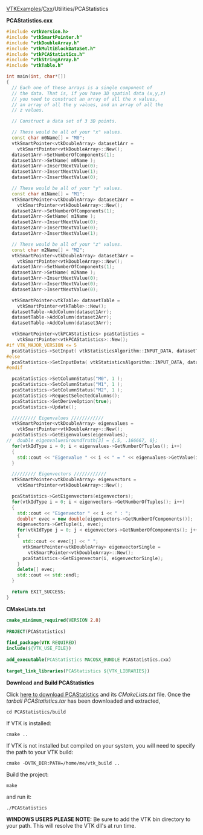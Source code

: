 [VTKExamples](Home)/[Cxx](Cxx)/Utilities/PCAStatistics

**PCAStatistics.cxx**
```c++
#include <vtkVersion.h>
#include "vtkSmartPointer.h"
#include "vtkDoubleArray.h"
#include "vtkMultiBlockDataSet.h"
#include "vtkPCAStatistics.h"
#include "vtkStringArray.h"
#include "vtkTable.h"

int main(int, char*[])
{
  // Each one of these arrays is a single component of
  // the data. That is, if you have 3D spatial data (x,y,z)
  // you need to construct an array of all the x values,
  // an array of all the y values, and an array of all the
  // z values.

  // Construct a data set of 3 3D points.

  // These would be all of your "x" values.
  const char m0Name[] = "M0";
  vtkSmartPointer<vtkDoubleArray> dataset1Arr =
    vtkSmartPointer<vtkDoubleArray>::New();
  dataset1Arr->SetNumberOfComponents(1);
  dataset1Arr->SetName( m0Name );
  dataset1Arr->InsertNextValue(0);
  dataset1Arr->InsertNextValue(1);
  dataset1Arr->InsertNextValue(0);

  // These would be all of your "y" values.
  const char m1Name[] = "M1";
  vtkSmartPointer<vtkDoubleArray> dataset2Arr =
    vtkSmartPointer<vtkDoubleArray>::New();
  dataset2Arr->SetNumberOfComponents(1);
  dataset2Arr->SetName( m1Name );
  dataset2Arr->InsertNextValue(0);
  dataset2Arr->InsertNextValue(0);
  dataset2Arr->InsertNextValue(1);

  // These would be all of your "z" values.
  const char m2Name[] = "M2";
  vtkSmartPointer<vtkDoubleArray> dataset3Arr =
    vtkSmartPointer<vtkDoubleArray>::New();
  dataset3Arr->SetNumberOfComponents(1);
  dataset3Arr->SetName( m2Name );
  dataset3Arr->InsertNextValue(0);
  dataset3Arr->InsertNextValue(0);
  dataset3Arr->InsertNextValue(0);

  vtkSmartPointer<vtkTable> datasetTable =
    vtkSmartPointer<vtkTable>::New();
  datasetTable->AddColumn(dataset1Arr);
  datasetTable->AddColumn(dataset2Arr);
  datasetTable->AddColumn(dataset3Arr);

  vtkSmartPointer<vtkPCAStatistics> pcaStatistics =
    vtkSmartPointer<vtkPCAStatistics>::New();
#if VTK_MAJOR_VERSION <= 5
  pcaStatistics->SetInput( vtkStatisticsAlgorithm::INPUT_DATA, datasetTable );
#else
  pcaStatistics->SetInputData( vtkStatisticsAlgorithm::INPUT_DATA, datasetTable );
#endif

  pcaStatistics->SetColumnStatus("M0", 1 );
  pcaStatistics->SetColumnStatus("M1", 1 );
  pcaStatistics->SetColumnStatus("M2", 1 );
  pcaStatistics->RequestSelectedColumns();
  pcaStatistics->SetDeriveOption(true);
  pcaStatistics->Update();

  ///////// Eigenvalues ////////////
  vtkSmartPointer<vtkDoubleArray> eigenvalues =
    vtkSmartPointer<vtkDoubleArray>::New();
  pcaStatistics->GetEigenvalues(eigenvalues);
//  double eigenvaluesGroundTruth[3] = {.5, .166667, 0};
  for(vtkIdType i = 0; i < eigenvalues->GetNumberOfTuples(); i++)
  {
    std::cout << "Eigenvalue " << i << " = " << eigenvalues->GetValue(i) << std::endl;
  }

  ///////// Eigenvectors ////////////
  vtkSmartPointer<vtkDoubleArray> eigenvectors =
    vtkSmartPointer<vtkDoubleArray>::New();

  pcaStatistics->GetEigenvectors(eigenvectors);
  for(vtkIdType i = 0; i < eigenvectors->GetNumberOfTuples(); i++)
  {
    std::cout << "Eigenvector " << i << " : ";
    double* evec = new double[eigenvectors->GetNumberOfComponents()];
    eigenvectors->GetTuple(i, evec);
    for(vtkIdType j = 0; j < eigenvectors->GetNumberOfComponents(); j++)
    {
      std::cout << evec[j] << " ";
      vtkSmartPointer<vtkDoubleArray> eigenvectorSingle =
        vtkSmartPointer<vtkDoubleArray>::New();
      pcaStatistics->GetEigenvector(i, eigenvectorSingle);
    }
    delete[] evec;
    std::cout << std::endl;
  }

  return EXIT_SUCCESS;
}
```
**CMakeLists.txt**
```cmake
cmake_minimum_required(VERSION 2.8)
 
PROJECT(PCAStatistics)
 
find_package(VTK REQUIRED)
include(${VTK_USE_FILE})
 
add_executable(PCAStatistics MACOSX_BUNDLE PCAStatistics.cxx)
 
target_link_libraries(PCAStatistics ${VTK_LIBRARIES})
```

**Download and Build PCAStatistics**

Click [here to download PCAStatistics](https://github.com/lorensen/VTKWikiExamplesTarballs/raw/master/PCAStatistics.tar) and its *CMakeLists.txt* file.
Once the *tarball PCAStatistics.tar* has been downloaded and extracted,
```
cd PCAStatistics/build 
```
If VTK is installed:
```
cmake ..
```
If VTK is not installed but compiled on your system, you will need to specify the path to your VTK build:
```
cmake -DVTK_DIR:PATH=/home/me/vtk_build ..
```
Build the project:
```
make
```
and run it:
```
./PCAStatistics
```
**WINDOWS USERS PLEASE NOTE:** Be sure to add the VTK bin directory to your path. This will resolve the VTK dll's at run time.

